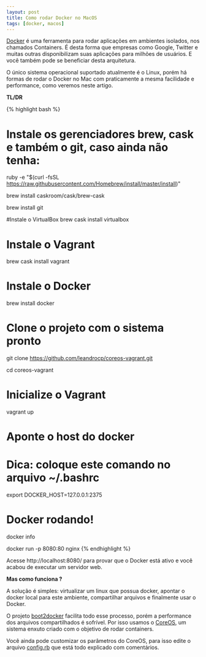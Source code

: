 ```yaml
---
layout: post
title: Como rodar Docker no MacOS
tags: [docker, macos]
---
```


[Docker](https://www.docker.com/) é uma ferramenta para rodar aplicações em ambientes isolados, nos chamados Containers. É desta forma que empresas como Google, Twitter e muitas outras disponibilizam suas aplicações para milhões de usuários. E você também pode se beneficiar desta arquitetura.

O único sistema operacional suportado atualmente é o Linux, porém há formas de rodar o Docker no Mac com praticamente a mesma facilidade e performance, como veremos neste artigo.

**TL/DR**

{% highlight bash %}

# Instale os gerenciadores brew, cask e também o git, caso ainda não tenha:
ruby -e "$(curl -fsSL
https://raw.githubusercontent.com/Homebrew/install/master/install)"

brew install caskroom/cask/brew-cask

brew install git

#Instale o VirtualBox
brew cask install virtualbox

# Instale o Vagrant
brew cask install vagrant

# Instale o Docker
brew install docker

# Clone o projeto com o sistema pronto
git clone https://github.com/leandrocp/coreos-vagrant.git

cd coreos-vagrant

# Inicialize o Vagrant
vagrant up

# Aponte o host do docker
# Dica: coloque este comando no arquivo ~/.bashrc
export DOCKER_HOST=127.0.0.1:2375

# Docker rodando!
docker info

docker run -p 8080:80 nginx
{% endhighlight %}

Acesse http://localhost:8080/ para provar que o Docker está ativo e você acabou de executar um servidor web.

**Mas como funciona ?**

A solução é simples: virtualizar um linux que possua docker, apontar o docker local para este ambiente, compartilhar arquivos e finalmente usar o Docker.

O projeto [boot2docker](http://boot2docker.io/) facilita todo esse processo, porém a performance dos arquivos compartilhados é sofrível. Por isso usamos o [CoreOS](https://coreos.com/), um sistema enxuto criado com o objetivo de rodar containers.

Você ainda pode customizar os parâmetros do CoreOS, para isso edite o arquivo [config.rb](https://github.com/leandrocp/coreos-vagrant/blob/master/config.rb) que está todo explicado com comentários.
